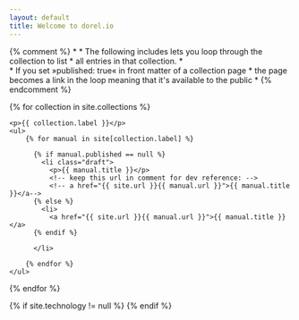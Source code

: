 ```yaml
---
layout: default
title: Welcome to dorel.io
---
```


<div>

  {% comment %}
      *
      *   The following includes lets you loop through the collection to list
      *   all entries in that collection.
      *   
      *   If you set »published: true« in front matter of a collection page 
      *   the page becomes a link in the loop meaning that it's available to the public
      *
  {% endcomment %}

  {% for collection in site.collections %}

    <p>{{ collection.label }}</p>
    <ul>
        {% for manual in site[collection.label] %}

          {% if manual.published == null %} 
            <li class="draft">
              <p>{{ manual.title }}</p>
              <!-- keep this url in comment for dev reference: -->
              <!-- a href="{{ site.url }}{{ manual.url }}">{{ manual.title }}</a-->
          {% else %}
            <li>
              <a href="{{ site.url }}{{ manual.url }}">{{ manual.title }}</a>
          {% endif %}

          </li>

        {% endfor %}
    </ul>

  {% endfor %}

{% if site.technology != null %}
{% endif %}

</div>